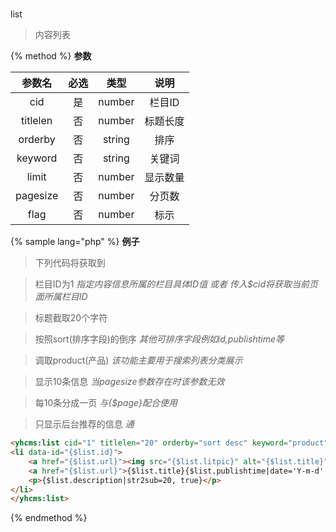 #
list

> 内容列表

{% method %}
**参数**

|参数名|必选|类型|说明|
|:----:|:--:|:--:|:--:|
|cid|是|number|栏目ID|
|titlelen|否|number|标题长度|
|orderby|否|string|排序|
|keyword|否|string|关键词|
|limit|否|number|显示数量|
|pagesize|否|number|分页数|
|flag|否|number|标示|

{% sample lang="php" %}
**例子**

>下列代码将获取到

>栏目ID为1    *指定内容信息所属的栏目具体ID值 或者 传入$cid将获取当前页面所属栏目ID*

>标题截取20个字符

>按照sort(排序字段)的倒序    *其他可排序字段例如id,publishtime等*

>调取product(产品) *该功能主要用于搜索列表分类展示*

>显示10条信息    *当pagesize参数存在时该参数无效*

>每10条分成一页    *与{$page}配合使用*

>只显示后台推荐的信息    *通*


```html
<yhcms:list cid="1" titlelen="20" orderby="sort desc" keyword="product" limit="10" pagesize="10" flag="c">
<li data-id="{$list.id}">
    <a href="{$list.url}"><img src="{$list.litpic}" alt="{$list.title}"></a>
    <a href="{$list.url}">{$list.title}{$list.publishtime|date='Y-m-d',###}</a>
    <p>{$list.description|str2sub=20, true}</p>
</li>
</yhcms:list>
```
{% endmethod %}